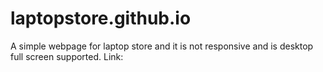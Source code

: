 # laptopstore.github.io
A simple webpage for laptop store and it is not responsive and is desktop full screen supported.
Link: 
